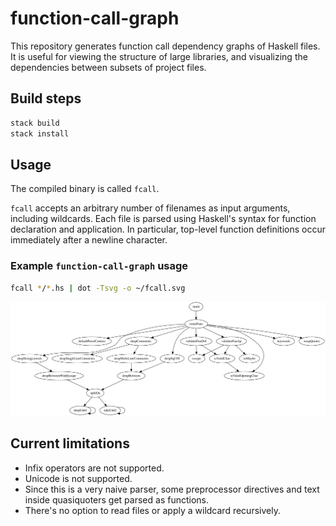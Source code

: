 # function-call-graph
This repository generates function call dependency graphs of Haskell files. It is useful for viewing the structure of large libraries, and visualizing the dependencies between subsets of project files.

## Build steps
```sh
stack build
stack install
```

## Usage

The compiled binary is called `fcall`.

`fcall` accepts an arbitrary number of filenames as input arguments, including wildcards. Each file is parsed using Haskell's syntax for function declaration and application. In particular, top-level function definitions occur immediately after a newline character.

### Example `function-call-graph` usage
```sh
fcall */*.hs | dot -Tsvg -o ~/fcall.svg
```

![function-call-graph function call dependencies](fcall.svg)

## Current limitations
* Infix operators are not supported.
* Unicode is not supported.
* Since this is a very naive parser, some preprocessor directives and text inside quasiquoters get parsed as functions.
* There's no option to read files or apply a wildcard recursively.
